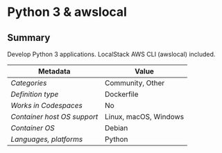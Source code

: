 # Python 3 & awslocal

## Summary

Develop Python 3 applications. LocalStack AWS CLI (awslocal) included.

| Metadata                    | Value                 |
| --------------------------- | --------------------- |
| _Categories_                | Community, Other      |
| _Definition type_           | Dockerfile            |
| _Works in Codespaces_       | No                    |
| _Container host OS support_ | Linux, macOS, Windows |
| _Container OS_              | Debian                |
| _Languages, platforms_      | Python                |
